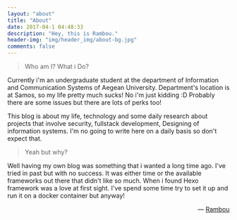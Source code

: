 ```yaml
---
layout: "about"
title: "About"
date: 2017-04-1 04:48:33
description: "Hey, this is Rambou."
header-img: "img/header_img/about-bg.jpg"
comments: false
---
```


>Who am I? What i Do?

Currently i'm an undergraduate student at the department of Information and Communication Systems of Aegean University. Department's location is at Samos, so my life pretty much sucks! No i'm just kidding :D Probably there are some issues but there are lots of perks too!

This blog is about my life, technology and some daily research about projects that involve security, fullstack development, Designing of information systems. I'm no going to write here on a daily basis so don't expect that.

>Yeah but why?

Well having my own blog was something that i wanted a long time ago. I've tried in past but with no success. It was either time or the available frameworks out there that didn't like so much. When i found Hexo framework was a love at first sight. I've spend some time try to set it up and run it on a docker container but anyway!

<p style="text-align:right;">
    — <a href="http://www.rambou.gr">Rambou</a>
</p>
